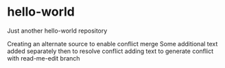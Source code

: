# hello-world
Just another hello-world repository

Creating an alternate source
to enable conflict merge
Some additional text added separately
then to resolve conflict
adding text to generate conflict with read-me-edit branch
